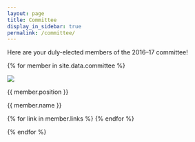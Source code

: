```yaml
---
layout: page
title: Committee
display_in_sidebar: true
permalink: /committee/
---
```


Here are your duly-elected members of the 2016–17 committee!

{% for member in site.data.committee %}
<div class="committee-member">
<img class="headshot" src="{{ "/assets/headshots/" | append: member.username | append: ".jpg"  | relative_url }}">
<p class="committee-position">{{ member.position }}</p>
<p class="committee-name">{{ member.name }}</p>
<p class="committee-links">
{% for link in member.links %}
<a href="{{ link.link }}"><i class="fa fa-{{ link.icon }}"></i></a>
{% endfor %}
</p>
</div>
{% endfor %}

